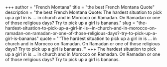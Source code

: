+++
author = "French Montana"
title = "the best French Montana Quote"
description = "the best French Montana Quote: The hardest situation to pick up a girl in is ... in church and in Morocco on Ramadan. On Ramadan or one of those religious days? Try to pick up a girl is bananas."
slug = "the-hardest-situation-to-pick-up-a-girl-in-is--in-church-and-in-morocco-on-ramadan-on-ramadan-or-one-of-those-religious-days?-try-to-pick-up-a-girl-is-bananas"
quote = '''The hardest situation to pick up a girl in is ... in church and in Morocco on Ramadan. On Ramadan or one of those religious days? Try to pick up a girl is bananas.'''
+++
The hardest situation to pick up a girl in is ... in church and in Morocco on Ramadan. On Ramadan or one of those religious days? Try to pick up a girl is bananas.

